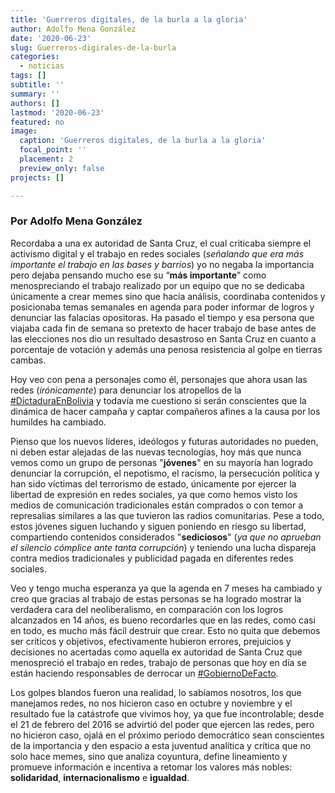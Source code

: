 ```yaml
---
title: 'Guerreros digitales, de la burla a la gloria'
author: Adolfo Mena González
date: '2020-06-23'
slug: Guerreros-digirales-de-la-burla
categories:
  - noticias
tags: []
subtitle: ''
summary: ''
authors: []
lastmod: '2020-06-23'
featured: no
image:
  caption: 'Guerreros digitales, de la burla a la gloria'
  focal_point: ''
  placement: 2
  preview_only: false
projects: []

---
```

### Por Adolfo Mena González

Recordaba a una ex autoridad de Santa Cruz, el cual criticaba siempre el activismo digital y el trabajo en redes sociales (*señalando que era más importante el trabajo en las bases y barrios*) yo no negaba la importancia pero dejaba pensando mucho ese su “**más importante**” como menospreciando el trabajo realizado por un equipo que no se dedicaba únicamente a crear memes sino que hacía análisis, coordinaba contenidos y posicionaba temas semanales en agenda para poder informar de logros y denunciar las falacias opositoras. Ha pasado el tiempo y esa persona que viajaba cada fin de semana so pretexto de hacer trabajo de base antes de las elecciones nos dio un resultado desastroso en Santa Cruz en cuanto a porcentaje de votación y además una penosa resistencia al golpe en tierras cambas. 
<a name="1"></a>

Hoy veo con pena a personajes como él, personajes que ahora usan las redes (*irónicamente*) para denunciar los atropellos de la [#DictaduraEnBolivia](#1) y todavía me cuestiono si serán conscientes que la dinámica de hacer campaña y captar compañeros afines a la causa por los humildes ha cambiado.

Pienso que los nuevos líderes, ideólogos y futuras autoridades no pueden, ni deben estar alejadas de las nuevas tecnologías, hoy más que nunca vemos como un grupo de personas "**jóvenes**" en su mayoría han logrado denunciar la corrupción, el nepotismo, el racismo, la persecución política y han sido víctimas del terrorismo de estado, únicamente por ejercer la libertad de expresión en redes sociales, ya que como hemos visto los medios de comunicación tradicionales están comprados o con temor a represalias similares a las que tuvieron las radios comunitarias. Pese a todo, estos jóvenes siguen luchando y siguen poniendo en riesgo su libertad, compartiendo contenidos considerados "**sediciosos**" (*ya que no aprueban el silencio cómplice ante tanta corrupción*) y teniendo una lucha dispareja contra medios tradicionales y publicidad pagada en diferentes redes sociales.
<a name="2"></a>

Veo y tengo mucha esperanza ya que la agenda en 7 meses ha cambiado y creo que gracias al trabajo de estas personas se ha logrado mostrar la verdadera cara del neoliberalismo, en comparación con los logros alcanzados en 14 años, es bueno recordarles que en las redes, como casi en todo, es mucho más fácil destruir que crear. Esto no quita que debemos ser críticos y objetivos, efectivamente hubieron errores, prejuicios y decisiones no acertadas como aquella ex autoridad de Santa Cruz que menospreció el trabajo en redes, trabajo de personas que hoy en día se están haciendo responsables de derrocar un [#GobiernoDeFacto](#2).

Los golpes blandos fueron una realidad, lo sabíamos nosotros, los que manejamos redes, no nos hicieron caso en octubre y noviembre y el resultado fue la catástrofe que vivimos hoy, ya que fue incontrolable; desde el 21 de febrero del 2016 se advirtió del poder que ejercen las redes, pero no hicieron caso, ojalá en el próximo periodo democrático sean conscientes de la importancia y den espacio a esta juventud analítica y crítica que no solo hace memes, sino que analiza coyuntura, define lineamiento y promueve información e incentiva a retomar los valores más nobles: **solidaridad**, **internacionalismo** e **igualdad**.